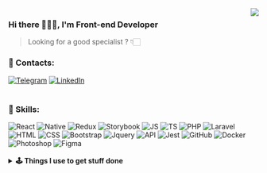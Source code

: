 <img align="right" src="https://github-readme-stats.vercel.app/api?username=penteleichuk&count_private=true&show_icons=true&theme=swift&hide_border=true" />

### Hi there 🙋🏻‍♂️, I'm Front-end Developer

> Looking for a good specialist ? 👇🏻

### 📡 Contacts:
[![Telegram](https://img.shields.io/badge/-telegram-F7F7F7?style=for-the-badge&logo=telegram&amp;logoColor=F05237)](https://t.me/vasyok28)
[![LinkedIn](https://img.shields.io/badge/-linkedin-F7F7F7?style=for-the-badge&logo=linkedin&amp;logoColor=F05237)](https://www.linkedin.com/in/penteleichuk/)
<br>
<br>
### 🔨 Skills: 
<div align="left">
<img alt="React" src="https://img.shields.io/badge/-react-21252E?style=for-the-badge&amp;logo=react&amp;logoColor=F05237"/>
<img alt="Native" src="https://img.shields.io/badge/-native-F7F7F7?style=for-the-badge&amp;logo=react&amp;logoColor=F05237"/>
<img alt="Redux" src="https://img.shields.io/badge/-redux-F7F7F7?style=for-the-badge&amp;logo=redux&amp;logoColor=F05237"/>
<img alt="Storybook" src="https://img.shields.io/badge/-Storybook-F7F7F7?style=for-the-badge&amp;logo=Storybook&amp;logoColor=F05237"/>
<img alt="JS" src="https://img.shields.io/badge/-javascript-F7F7F7?style=for-the-badge&amp;logo=javascript&amp;logoColor=F05237"/>
<img alt="TS" src="https://img.shields.io/badge/-typescript-F7F7F7?style=for-the-badge&amp;logo=typescript&amp;logoColor=F05237"/>
<img alt="PHP" src="https://img.shields.io/badge/-PHP-F7F7F7?style=for-the-badge&amp;logo=php&amp;logoColor=F05237"/>
<img alt="Laravel" src="https://img.shields.io/badge/-laravel-F7F7F7?style=for-the-badge&amp;logo=laravel&amp;logoColor=F05237"/>
<img alt="HTML" src="https://img.shields.io/badge/-html5-F7F7F7?style=for-the-badge&amp;logo=html5&amp;logoColor=F05237"/>
<img alt="CSS" src="https://img.shields.io/badge/-css3_/_scss_/_sass_/_BEM-F7F7F7?style=for-the-badge&amp;logo=css3&amp;logoColor=F05237"/>
<img alt="Bootstrap" src="https://img.shields.io/badge/-bootstrap&nbsp;/&nbsp;material_ui-F7F7F7?style=for-the-badge&amp;logo=bootstrap&amp;logoColor=F05237"/>
<img alt="Jquery" src="https://img.shields.io/badge/-jquery-F7F7F7?style=for-the-badge&amp;logo=jquery&amp;logoColor=F05237"/>
<img alt="API" src="https://img.shields.io/badge/-rest_api-F7F7F7?style=for-the-badge&amp;logo=fastapi&amp;logoColor=F05237"/>
<img alt="Jest" src="https://img.shields.io/badge/-jest&nbsp;/&nbsp;Unit&nbsp;Test-F7F7F7?style=for-the-badge&amp;logoColor=F05237"/>
<img alt="GitHub" src="https://img.shields.io/badge/-git&nbsp;/&nbsp;github-F7F7F7?style=for-the-badge&amp;logo=github&amp;logoColor=F05237"/>
<img alt="Docker" src="https://img.shields.io/badge/-docker-F7F7F7?style=for-the-badge&amp;logo=docker&amp;logoColor=F05237"/>
<img alt="Photoshop" src="https://img.shields.io/badge/-photoshop-F7F7F7?style=for-the-badge&amp;logo=adobe-photoshop&amp;logoColor=F05237"/>
<img alt="Figma" src="https://img.shields.io/badge/-figma-F7F7F7?style=for-the-badge&amp;logo=figma&amp;logoColor=F05237"/>
</div>
<br />
<details>	
  <br />
  <summary><b>🕹️ Things I use to get stuff done</b></summary>
  	<ul>
  	  <li><b>OS:</b> macOS Sonoma 14.4.1</li>
	    <li><b>Laptop: </b> MacBook Pro M1</li>
  	  <li><b>Browser: </b> Firefox Web Browser</li>
	    <li><b>Terminal: </b> iTerm</li>
	    <li><b>Code Editor:</b> VSCode - The best editor out there.</li>
	    <li><b>To Stay Updated:</b> Dev.to, Linkedin and Twitter.</li>
	</ul>	
</details>



